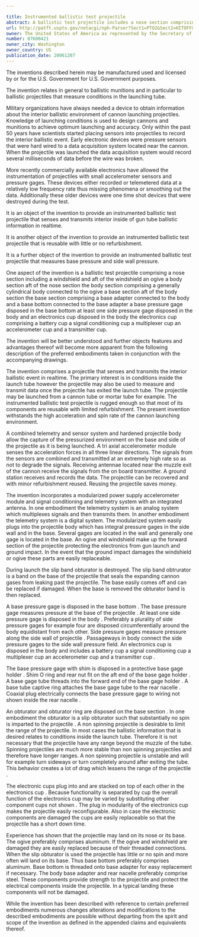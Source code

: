```yaml
---

title: Instrumented ballistic test projectile
abstract: A ballistic test projectile includes a nose section comprising a windshield and aft of the windshield, an ogive; a body section aft of the nose section, the body section comprising a generally cylindrical body connected to the ogive; a base section aft of the body section, the base section comprising a base adapter connected to the body and a base bottom connected to the base adapter; a base pressure gage disposed in the base bottom; at least one side pressure gage disposed in the body; and an electronics cup disposed in the body, the electronics cup comprising a battery cup, a signal conditioning cup, a multiplexer cup, an accelerometer cup and a transmitter cup.
url: http://patft.uspto.gov/netacgi/nph-Parser?Sect1=PTO2&Sect2=HITOFF&p=1&u=%2Fnetahtml%2FPTO%2Fsearch-adv.htm&r=1&f=G&l=50&d=PALL&S1=07600421&OS=07600421&RS=07600421
owner: The United States of America as represented by the Secretary of the Army
number: 07600421
owner_city: Washington
owner_country: US
publication_date: 20061207
---
```

The inventions described herein may be manufactured used and licensed by or for the U.S. Government for U.S. Government purposes.

The invention relates in general to ballistic munitions and in particular to ballistic projectiles that measure conditions in the launching tube.

Military organizations have always needed a device to obtain information about the interior ballistic environment of cannon launching projectiles. Knowledge of launching conditions is used to design cannons and munitions to achieve optimum launching and accuracy. Only within the past 50 years have scientists started placing sensors into projectiles to record the interior ballistic event. Early electronic devices were pressure sensors that were hard wired to a data acquisition system located near the cannon. When the projectile was launched the data acquisition system would record several milliseconds of data before the wire was broken.

More recently commercially available electronics have allowed the instrumentation of projectiles with small accelerometer sensors and pressure gages. These devices either recorded or telemetered data at a relatively low frequency rate thus missing phenomena or smoothing out the data. Additionally these older devices were one time shot devices that were destroyed during the test.

It is an object of the invention to provide an instrumented ballistic test projectile that senses and transmits interior inside of gun tube ballistic information in realtime.

It is another object of the invention to provide an instrumented ballistic test projectile that is reusable with little or no refurbishment.

It is a further object of the invention to provide an instrumented ballistic test projectile that measures base pressure and side wall pressure.

One aspect of the invention is a ballistic test projectile comprising a nose section including a windshield and aft of the windshield an ogive a body section aft of the nose section the body section comprising a generally cylindrical body connected to the ogive a base section aft of the body section the base section comprising a base adapter connected to the body and a base bottom connected to the base adapter a base pressure gage disposed in the base bottom at least one side pressure gage disposed in the body and an electronics cup disposed in the body the electronics cup comprising a battery cup a signal conditioning cup a multiplexer cup an accelerometer cup and a transmitter cup.

The invention will be better understood and further objects features and advantages thereof will become more apparent from the following description of the preferred embodiments taken in conjunction with the accompanying drawings.

The invention comprises a projectile that senses and transmits the interior ballistic event in realtime. The primary interest is in conditions inside the launch tube however the projectile may also be used to measure and transmit data once the projectile has exited the launch tube. The projectile may be launched from a cannon tube or mortar tube for example. The instrumented ballistic test projectile is rugged enough so that most of its components are reusable with limited refurbishment. The present invention withstands the high acceleration and spin rate of the cannon launching environment.

A combined telemetry and sensor system and hardened projectile body allow the capture of the pressurized environment on the base and side of the projectile as it is being launched. A tri axial accelerometer module senses the acceleration forces in all three linear directions. The signals from the sensors are combined and transmitted at an extremely high rate so as not to degrade the signals. Receiving antennae located near the muzzle exit of the cannon receive the signals from the on board transmitter. A ground station receives and records the data. The projectile can be recovered and with minor refurbishment reused. Reusing the projectile saves money.

The invention incorporates a modularized power supply accelerometer module and signal conditioning and telemetry system with an integrated antenna. In one embodiment the telemetry system is an analog system which multiplexes signals and then transmits them. In another embodiment the telemetry system is a digital system. The modularized system easily plugs into the projectile body which has integral pressure gages in the side wall and in the base. Several gages are located in the wall and generally one gage is located in the base. An ogive and windshield make up the forward section of the projectile protecting the electronics from gun launch and ground impact. In the event that the ground impact damages the windshield or ogive these parts are easily replaceable.

During launch the slip band obturator is destroyed. The slip band obtrurator is a band on the base of the projectile that seals the expanding cannon gases from leaking past the projectile. The base easily comes off and can be replaced if damaged. When the base is removed the obturator band is then replaced.

A base pressure gage is disposed in the base bottom . The base pressure gage measures pressure at the base of the projectile . At least one side pressure gage is disposed in the body . Preferably a plurality of side pressure gages for example four are disposed circumferentially around the body equidistant from each other. Side pressure gages measure pressure along the side wall of projectile . Passageways in body connect the side pressure gages to the side wall pressure field. An electronics cup is disposed in the body and includes a battery cup a signal conditioning cup a multiplexer cup an accelerometer cup and a transmitter cup .

The base pressure gage with shim is disposed in a protective base gage holder . Shim O ring and rear nut fit on the aft end of the base gage holder . A base gage tube threads into the forward end of the base gage holder . A base tube captive ring attaches the base gage tube to the rear nacelle . Coaxial plug electrically connects the base pressure gage to wiring not shown inside the rear nacelle .

An obturator and obturator ring are disposed on the base section . In one embodiment the obturator is a slip obturator such that substantially no spin is imparted to the projectile . A non spinning projectile is desirable to limit the range of the projectile. In most cases the ballistic information that is desired relates to conditions inside the launch tube. Therefore it is not necessary that the projectile have any range beyond the muzzle of the tube. Spinning projectiles are much more stable than non spinning projectiles and therefore have longer ranges. A non spinning projectile is unstable and will for example turn sideways or turn completely around after exiting the tube. This behavior creates a lot of drag which lessens the range of the projectile .

The electronic cups plug into and are stacked on top of each other in the electronics cup . Because functionality is separated by cup the overall function of the electronics cup may be varied by substituting other component cups not shown . The plug in modularity of the electronics cup makes the projectile easily reconfigurable. Also in case the electronic components are damaged the cups are easily replaceable so that the projectile has a short down time.

Experience has shown that the projectile may land on its nose or its base. The ogive preferably comprises aluminum. If the ogive and windshield are damaged they are easily replaced because of their threaded connections. When the slip obturator is used the projectile has little or no spin and more often will land on its base. Thus base bottom preferably comprises aluminum. Base bottom is threaded onto base adapter for easy replacement if necessary. The body base adapter and rear nacelle preferably comprise steel. These components provide strength to the projectile and protect the electrical components inside the projectile. In a typical landing these components will not be damaged.

While the invention has been described with reference to certain preferred embodiments numerous changes alterations and modifications to the described embodiments are possible without departing from the spirit and scope of the invention as defined in the appended claims and equivalents thereof.

